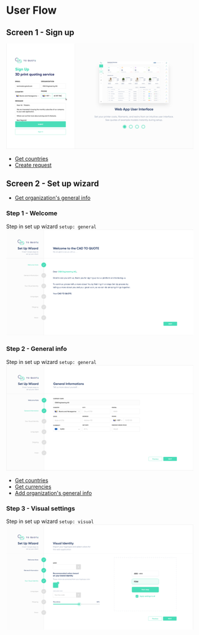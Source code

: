 # User Flow

## Screen 1 - Sign up

![Screenshot_1](./images/screens/Screenshot_1.png)
- [Get countries](./1.1-Managed-Data.md#get-countries)
- [Create request](./1.2.1-Client-data-General.md#create-request)

## Screen 2 - Set up wizard
- [Get organization's general info](./1.2.1-Client-data-General.md#get-organizations-general-info)
### Step 1 - Welcome
  Step in set up wizard
  `setup: general`
![Screenshot_2](./images/screens/Screenshot_2.png)

### Step 2 - General info
  Step in set up wizard
    `setup: general`
![Screenshot_3](./images/screens/Screenshot_3.png)

- [Get countries](./1.1-Managed-Data.md#get-countries)
- [Get currencies](./1.1-Managed-Data.md#get-currencies)
- [Add organization's general info](./1.2.1-Client-data-General.md#add-organizations-general-info)

### Step 3 - Visual settings
  Step in set up wizard
    `setup: visual`
![Screenshot_4](./images/screens/Screenshot_4.png)
